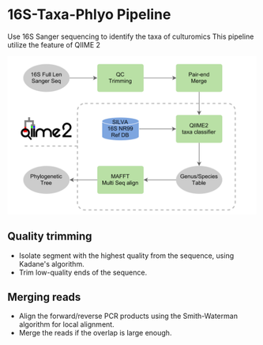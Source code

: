 # 16S-Taxa-Phlyo Pipeline
Use 16S Sanger sequencing to identify the taxa of culturomics
This pipeline utilize the feature of QIIME 2


![](img/16s-taxa-phylo.png)


## Quality trimming

* Isolate segment with the highest quality from the sequence, using Kadane's algorithm.
* Trim low-quality ends of the sequence.

## Merging reads
* Align the forward/reverse PCR products using the Smith-Waterman algorithm for local alignment.
* Merge the reads if the overlap is large enough.